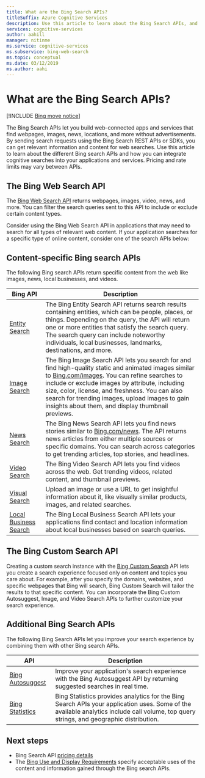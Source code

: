 ```yaml
---
title: What are the Bing Search APIs?
titleSuffix: Azure Cognitive Services
description: Use this article to learn about the Bing Search APIs, and how you can enable cognitive internet searches in your apps and services.  
services: cognitive-services
author: aahill
manager: nitinme
ms.service: cognitive-services
ms.subservice: bing-web-search
ms.topic: conceptual
ms.date: 03/12/2019
ms.author: aahi
---
```


# What are the Bing Search APIs?

[!INCLUDE [Bing move notice](../bing-web-search/includes/bing-move-notice.md)]

The Bing Search APIs let you build web-connected apps and services that find webpages, images, news, locations, and more without advertisements. By sending search requests using the Bing Search REST APIs or SDKs, you can get relevant information and content for web searches. Use this article to learn about the different Bing search APIs and how you can integrate cognitive searches into your applications and services. Pricing and rate limits may vary between APIs.

## The Bing Web Search API

The [Bing Web Search API](../bing-web-search/overview.md) returns webpages, images, video, news, and more. You can filter the search queries sent to this API to include or exclude certain content types.

Consider using the Bing Web Search API in applications that may need to search for all types of relevant web content. If your application searches for a specific type of online content, consider one of the search APIs below:

## Content-specific Bing search APIs

The following Bing search APIs return specific content from the web like images, news, local businesses, and videos.

| Bing API | Description |
| -- | -- |
| [Entity Search](../bing-entities-search/overview.md) | The Bing Entity Search API returns search results containing entities, which can be people, places, or things. Depending on the query, the API will return one or more entities that satisfy the search query. The search query can include noteworthy individuals, local businesses, landmarks, destinations, and more. |
| [Image Search](../bing-image-search/overview.md) | The Bing Image Search API lets you search for and find high-quality static and animated images similar to [Bing.com/images](https://www.Bing.com/images). You can refine searches to include or exclude images by attribute, including size, color, license, and freshness. You can also search for trending images, upload images to gain insights about them, and display thumbnail previews. |
| [News Search](../bing-news-search/search-the-web.md) | The Bing News Search API lets you find news stories similar to [Bing.com/news](https://www.Bing.com/news). The API returns news articles from either multiple sources or specific domains. You can search across categories to get trending articles, top stories, and headlines. |
| [Video Search](../bing-video-search/overview.md) | The Bing Video Search API lets you find videos across the web. Get trending videos, related content, and thumbnail previews. |
| [Visual Search](../Bing-visual-search/overview.md) | Upload an image or use a URL to get insightful information about it, like visually similar products, images, and related searches. |
 [Local Business Search](../bing-local-business-search/overview.md) | The Bing Local Business Search API lets your applications find contact and location information about local businesses based on search queries. |

## The Bing Custom Search API

Creating a custom search instance with the [Bing Custom Search](../bing-custom-search/overview.md) API lets you create a search experience focused only on content and topics you care about. For example, after you specify the domains, websites, and specific webpages that Bing will search, Bing Custom Search will tailor the results to that specific content. You can incorporate the Bing Custom Autosuggest, Image, and Video Search APIs to further customize your search experience.

## Additional Bing Search APIs

The following Bing Search APIs let you improve your search experience by combining them with other Bing search APIs.

| API | Description |
| -- | -- |
| [Bing Autosuggest](../bing-autosuggest/get-suggested-search-terms.md) | Improve your application's search experience with the Bing Autosuggest API by returning suggested searches in real time.  |
| [Bing Statistics](bing-web-stats.md) | Bing Statistics provides analytics for the Bing Search APIs your application uses. Some of the available analytics include call volume, top query strings, and geographic distribution. |

## Next steps

* Bing Search API [pricing details](https://azure.microsoft.com/pricing/details/cognitive-services/search-api/)
* The [Bing Use and Display Requirements](./use-display-requirements.md) specify acceptable uses of the content and information gained through the Bing search APIs.
